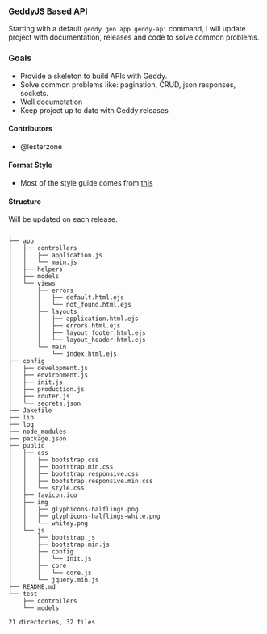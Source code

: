 ### GeddyJS Based API

Starting with a default `geddy gen app geddy-api` command, I will update project
with documentation, releases and code to solve common problems.

### Goals

* Provide a skeleton to build APIs with Geddy.
* Solve common problems like: pagination, CRUD, json responses, sockets.
* Well documetation
* Keep project up to date with Geddy releases

#### Contributors

* @lesterzone


#### Format Style

* Most of the style guide comes from
[this](http://sideeffect.kr/popularconvention#javascript)

#### Structure

Will be updated on each release.

```
.
├── app
│   ├── controllers
│   │   ├── application.js
│   │   └── main.js
│   ├── helpers
│   ├── models
│   └── views
│       ├── errors
│       │   ├── default.html.ejs
│       │   └── not_found.html.ejs
│       ├── layouts
│       │   ├── application.html.ejs
│       │   ├── errors.html.ejs
│       │   ├── layout_footer.html.ejs
│       │   └── layout_header.html.ejs
│       └── main
│           └── index.html.ejs
├── config
│   ├── development.js
│   ├── environment.js
│   ├── init.js
│   ├── production.js
│   ├── router.js
│   └── secrets.json
├── Jakefile
├── lib
├── log
├── node_modules
├── package.json
├── public
│   ├── css
│   │   ├── bootstrap.css
│   │   ├── bootstrap.min.css
│   │   ├── bootstrap.responsive.css
│   │   ├── bootstrap.responsive.min.css
│   │   └── style.css
│   ├── favicon.ico
│   ├── img
│   │   ├── glyphicons-halflings.png
│   │   ├── glyphicons-halflings-white.png
│   │   └── whitey.png
│   └── js
│       ├── bootstrap.js
│       ├── bootstrap.min.js
│       ├── config
│       │   └── init.js
│       ├── core
│       │   └── core.js
│       └── jquery.min.js
├── README.md
└── test
    ├── controllers
    └── models

21 directories, 32 files

```